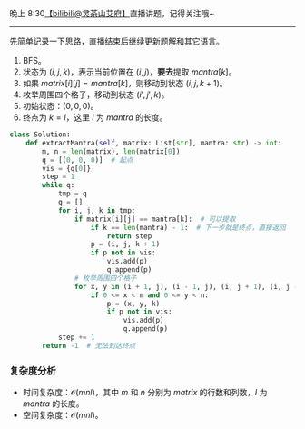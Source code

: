 晚上 8:30[【biIibiIi@灵茶山艾府】](https://space.bilibili.com/206214)直播讲题，记得关注哦~

---

先简单记录一下思路，直播结束后继续更新题解和其它语言。

1. BFS。
2. 状态为 $(i,j,k)$，表示当前位置在 $(i,j)$，**要去**提取 $\textit{mantra}[k]$。
3. 如果 $\textit{matrix}[i][j]=\textit{mantra}[k]$，则移动到状态 $(i,j,k+1)$。
4. 枚举周围四个格子，移动到状态 $(i',j',k)$。
3. 初始状态：$(0,0,0)$。
4. 终点为 $k=l$，这里 $l$ 为 $\textit{mantra}$ 的长度。

```py [sol1-Python3]
class Solution:
    def extractMantra(self, matrix: List[str], mantra: str) -> int:
        m, n = len(matrix), len(matrix[0])
        q = [(0, 0, 0)]  # 起点
        vis = {q[0]}
        step = 1
        while q:
            tmp = q
            q = []
            for i, j, k in tmp:
                if matrix[i][j] == mantra[k]:  # 可以提取
                    if k == len(mantra) - 1:  # 下一步就是终点，直接返回
                        return step
                    p = (i, j, k + 1)
                    if p not in vis:
                        vis.add(p)
                        q.append(p)
                # 枚举周围四个格子
                for x, y in (i + 1, j), (i - 1, j), (i, j + 1), (i, j - 1):
                    if 0 <= x < m and 0 <= y < n:
                        p = (x, y, k)
                        if p not in vis:
                            vis.add(p)
                            q.append(p)
            step += 1
        return -1  # 无法到达终点
```

### 复杂度分析

- 时间复杂度：$\mathcal{O}(mnl)$，其中 $m$ 和 $n$ 分别为 $\textit{matrix}$ 的行数和列数，$l$ 为 $\textit{mantra}$ 的长度。
- 空间复杂度：$\mathcal{O}(mnl)$。
